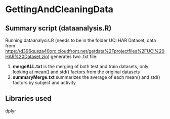 # GettingAndCleaningData

## Summary script (dataanalysis.R)
Running dataanalysis.R (needs to be in the folder UCI HAR Dataset, data from https://d396qusza40orc.cloudfront.net/getdata%2Fprojectfiles%2FUCI%20HAR%20Dataset.zip)  generates two .txt file:

1. **mergeALL.txt** is the merging of both test and train datasets, only looking at mean() and std() factors from the original datasets
5. **summaryMerge.txt** summarizes the average of each mean() and std() factors by subject and activity 

## Libraries used
dplyr 
